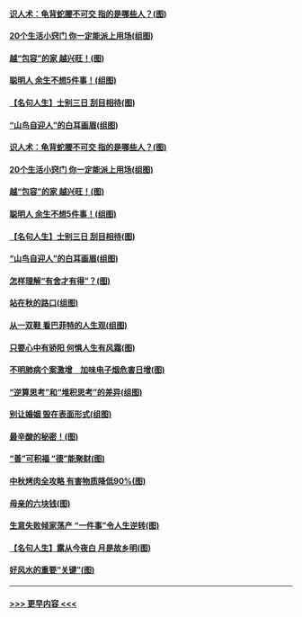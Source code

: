 #### [识人术：龟背蛇腰不可交 指的是哪些人？(图)](../pages/p8/907503.md?t=09162055) 
#### [20个生活小窍门 你一定能派上用场(组图)](../pages/p8/907510.md?t=09162055) 
#### [越“包容”的家 越兴旺！(图)](../pages/p8/907328.md?t=09162055) 
#### [聪明人 余生不想5件事！(组图)](../pages/p8/907364.md?t=09162055) 
#### [【名句人生】士别三日 刮目相待(图)](../pages/p8/906988.md?t=09162055) 
#### [“山鸟自迎人”的白耳画眉(组图)](../pages/p8/907332.md?t=09162055) 
#### [识人术：龟背蛇腰不可交 指的是哪些人？(图)](../pages/p8/907503.md?t=09162055) 
#### [20个生活小窍门 你一定能派上用场(组图)](../pages/p8/907510.md?t=09162055) 
#### [越“包容”的家 越兴旺！(图)](../pages/p8/907328.md?t=09162055) 
#### [聪明人 余生不想5件事！(组图)](../pages/p8/907364.md?t=09162055) 
#### [【名句人生】士别三日 刮目相待(图)](../pages/p8/906988.md?t=09162055) 
#### [“山鸟自迎人”的白耳画眉(组图)](../pages/p8/907332.md?t=09162055) 
#### [怎样理解“有舍才有得”？(图)](../pages/p8/906872.md?t=09162055) 
#### [站在秋的路口(组图)](../pages/p8/906914.md?t=09162055) 
#### [从一双鞋 看巴菲特的人生观(组图)](../pages/p8/907311.md?t=09162055) 
#### [只要心中有骄阳 何惧人生有风霜(图)](../pages/p8/907320.md?t=09162055) 
#### [不明肺病个案激增　加味电子烟危害日增(图)](../pages/p8/907307.md?t=09162055) 
#### [“逆算思考”和“堆积思考”的差异(组图)](../pages/p8/907229.md?t=09162055) 
#### [别让婚姻 毁在表面形式(组图)](../pages/p8/907118.md?t=09162055) 
#### [最辛酸的秘密！(图)](../pages/p8/906327.md?t=09162055) 
#### [“善”可积福 “德”能聚财(图)](../pages/p8/906906.md?t=09162055) 
#### [中秋烤肉全攻略 有害物质降低90%(图)](../pages/p8/907227.md?t=09162055) 
#### [母亲的六块钱(图)](../pages/p8/907107.md?t=09162055) 
#### [生意失败倾家荡产 “一件事”令人生逆转(图)](../pages/p8/907101.md?t=09162055) 
#### [【名句人生】露从今夜白 月是故乡明(图)](../pages/p8/906558.md?t=09162055) 
#### [好风水的重要“关键”(图)](../pages/p8/907087.md?t=09162055) 

----
#### [ >>> 更早内容 <<< ](../indexes/p8-earlier.md)
